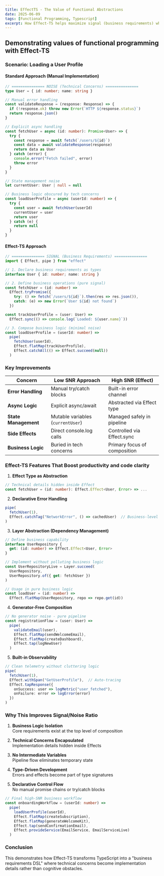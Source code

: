 ```yaml
---
title: EffectTS - The Value of Functional Abstractions
date: 2025-06-09
tags: [Functional Programming, Typescript]
excerpt: How Effect-TS helps maximize signal (business requirements) while minimizing noise (technical implementation) through functional abstractions
---
```


## Demonstrating values of functional programming with Effect-TS

### Scenario: Loading a User Profile

#### Standard Approach (Manual Implementation)

```typescript
// =============== NOISE (Technical Concerns) ===============
type User = { id: number; name: string }

// Manual error handling
const validateResponse = (response: Response) => {
  if (!response.ok) throw new Error(`HTTP ${response.status}`)
  return response.json()
}

// Explicit async handling
const fetchUser = async (id: number): Promise<User> => {
  try {
    const response = await fetch(`/users/${id}`)
    const data = await validateResponse(response)
    return data as User
  } catch (error) {
    console.error("Fetch failed", error)
    throw error
  }
}

// State management noise
let currentUser: User | null = null

// Business logic obscured by tech concerns
const loadUserProfile = async (userId: number) => {
  try {
    const user = await fetchUser(userId)
    currentUser = user
    return user
  } catch (e) {
    return null
  }
}
```

#### Effect-TS Approach

```typescript
// =============== SIGNAL (Business Requirements) ===============
import { Effect, pipe } from "effect"

// 1. Declare business requirements as types
interface User { id: number; name: string }

// 2. Define business operations (pure signal)
const fetchUser = (id: number) => 
  Effect.tryPromise({
    try: () => fetch(`/users/${id}`).then(res => res.json()),
    catch: (e) => new Error(`User ${id} not found`)
  })

const trackUserProfile = (user: User) => 
  Effect.sync(() => console.log(`Loaded: ${user.name}`))

// 3. Compose business logic (minimal noise)
const loadUserProfile = (userId: number) => 
  pipe(
    fetchUser(userId),
    Effect.flatMap(trackUserProfile),
    Effect.catchAll(() => Effect.succeed(null))
  )
```

### Key Improvements

| **Concern**          | **Low SNR Approach**               | **High SNR (Effect)**              |
|----------------------|-----------------------------------|-----------------------------------|
| **Error Handling**   | Manual try/catch blocks           | Built-in error channel            |
| **Async Logic**      | Explicit async/await              | Abstracted via Effect type        |
| **State Management** | Mutable variables (`currentUser`) | Managed safely in pipeline        |
| **Side Effects**     | Direct console.log calls          | Controlled via Effect.sync        |
| **Business Logic**   | Buried in tech concerns           | Primary focus of composition      |

### Effect-TS Features That Boost productivity and code clarity

1. **Effect Type as Abstraction**

```typescript
// Technical details hidden inside Effect
const fetchUser = (id: number): Effect.Effect<User, Error> => ...
```

2. **Declarative Error Handling**

```typescript
pipe(
  fetchUser(1),
  Effect.catchTag("NetworkError", () => cachedUser)  // Business-level recovery
)
```

3. **Layer Abstraction (Dependency Management)**

```typescript
// Define business capability
interface UserRepository {
  get: (id: number) => Effect.Effect<User, Error>
}

// Implement without polluting business logic
const UserRepositoryLive = Layer.succeed(
  UserRepository,
  UserRepository.of({ get: fetchUser })
)

// Usage in pure business logic
const loadUser = (id: number) => 
  Effect.flatMap(UserRepository, repo => repo.get(id))
```

4. **Generator-Free Composition**

```typescript
// No generator noise - pure pipeline
const registrationFlow = (user: User) =>
  pipe(
    validateEmail(user),
    Effect.flatMap(sendWelcomeEmail),
    Effect.flatMap(createDashboard),
    Effect.tap(logNewUser)
  )
```

5. **Built-in Observability**

```typescript
// Clean telemetry without cluttering logic
pipe(
  fetchUser(1),
  Effect.withSpan("GetUserProfile"),  // Auto-tracing
  Effect.tapResponse({
    onSuccess: user => logMetric("user_fetched"),
    onFailure: error => logError(error)
  })
)
```

### Why This Improves Signal/Noise Ratio

1. **Business Logic Isolation**  
   Core requirements exist at the top level of composition

2. **Technical Concerns Encapsulated**  
   Implementation details hidden inside Effects

3. **No Intermediate Variables**  
   Pipeline flow eliminates temporary state

4. **Type-Driven Development**  
   Errors and effects become part of type signatures

5. **Declarative Control Flow**  
   No manual promise chains or try/catch blocks

```typescript
// Final high-SNR business workflow
const onboardingWorkflow = (userId: number) =>
  pipe(
    loadUserProfile(userId),
    Effect.flatMap(createSubscription),
    Effect.flatMap(generateWelcomeKit),
    Effect.tap(sendConfirmationEmail),
    Effect.provideService(EmailService, EmailServiceLive)
  )
```

### Conclusion

This demonstrates how Effect-TS transforms TypeScript into a "business requirements DSL" where technical concerns become implementation details rather than cognitive obstacles.
